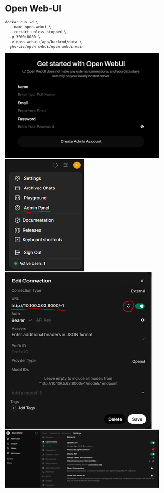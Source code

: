 # Open Web-UI

```
docker run -d \
  --name open-webui \
  --restart unless-stopped \
  -p 3000:8080 \
  -v open-webui:/app/backend/data \
  ghcr.io/open-webui/open-webui:main
```

  

![](images/getting-started.PNG)
![](images/menu-admin-panel.PNG)
![](images/setup-connection-address.PNG)
![](images/setup-connection.PNG)

